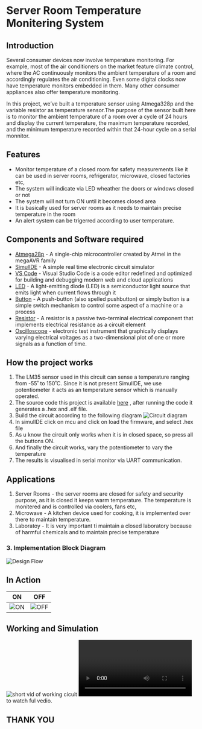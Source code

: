 # Server Room Temperature Monitering System
## Introduction

Several consumer devices now involve temperature monitoring. For example, most of the air conditioners on the market feature climate control, where the AC continuously monitors the ambient temperature of a room and accordingly regulates the air conditioning. Even some digital clocks now have temperature monitors embedded in them. Many other consumer appliances also offer temperature monitoring. 

In this project, we’ve built a temperature sensor using Atmega328p and the variable resistor as  temperature sensor.The purpose of the sensor built here is to monitor the ambient temperature of a room over a cycle of 24 hours and display the current temperature, the maximum temperature recorded, and the minimum temperature recorded within that 24-hour cycle on a serial monnitor. 

## Features
- Monitor temperature of a closed room for safety measurements like it can be used in server rooms, refrigerator, microwave, closed factories etc, 
- The system will indicate via LED wheather the doors or windows closed or not
- The system will not turn ON until it becomes closed area
- It is basically used for server rooms as it needs to maintain precise temperature in the room
- An alert system can be trigerred according to user temperature.

## Components and Software required
- [Atmega28p](https://www.arrow.com/en/products/atmega328p-pn/microchip-technology) - A single-chip microcontroller created by Atmel in the megaAVR family
- [SimulIDE](https://www.simulide.com/p/home.html) -  A simple real time electronic circuit simulator
- [VS Code](https://code.visualstudio.com/) - Visual Studio Code is a code editor redefined and optimized for building and debugging modern web and cloud applications
- [LED]() - A light-emitting diode (LED) is a semiconductor light source that emits light when current flows through it
- [Button]() - A push-button (also spelled pushbutton) or simply button is a simple switch mechanism to control some aspect of a machine or a process
- [Resistor]() - A resistor is a passive two-terminal electrical component that implements electrical resistance as a circuit element
- [Oscilloscope]() - electronic test instrument that graphically displays varying electrical voltages as a two-dimensional plot of one or more signals as a function of time.

## How the project works
1.  The LM35 sensor used in this circuit can sense a temperature ranging from -55˚ to 150˚C. Since it is not present SimulIDE, we use potentiometer it acts as an temperature sensor which is manually operated. 
2.  The source code this project is available [here](https://github.com/Lokesh12121/M1_Inventary_Managment_System/tree/main/3_Implementation) , after running the code it generates a .hex and .elf file.
3.  Build the circuit according to the following diagram
![Circuit diagram](https://github.com/Lokesh12121/M2_Room_Temperatue_Monitering_SYS/blob/main/0_Abstract/Circuit1.PNG)
4.  In simulIDE click on mcu and click on load the firmware, and select .hex file
5.  As u know the circuit only works when it is in closed space, so press all the buttons ON.
6.  And finally the circuit works, vary the potentiometer to vary the temperature
7.  The results is visualised in serial monitor via UART communication.

## Applications
1. Server Rooms - the server rooms are closed for safety and security purpose, as it is closed it keeps warm temperature. The temperature is monitered and is controlled via coolers, fans etc, 
2. Microwave - A kitchen device used for cooking, it is implemented over there to maintain temperature.
3. Laboratoy - It is very important ti maintain a closed laboratory because of harmful chemicals and to maintain precise temperature

### 3. Implementation Block Diagram 
![Design Flow](https://github.com/Lokesh12121/M2_Room_Temperatue_Monitering_SYS/blob/main/1_Requirements/block_diagram.PNG)

## In Action
|ON|OFF|
|:--:|:--:|
|![ON](https://github.com/Lokesh12121/M2_Room_Temperatue_Monitering_SYS/blob/main/3_Implementation/simulation/circuit-main.gif)|![OFF](https://github.com/Lokesh12121/M2_Room_Temperatue_Monitering_SYS/blob/main/3_Implementation/simulation/OFF_circuit.gif)|

##  Working and Simulation
![short vid of working cicuit](https://github.com/Lokesh12121/M2_Server_Room_Temperatue_Monitering_SYS/blob/main/6_Output/Shortvidsim.gif)
![Click here](https://github.com/Lokesh12121/M2_Room_Temperatue_Monitering_SYS/blob/main/6_Output/Simulation_working.mp4) to watch ful vedio.

##  THANK YOU



